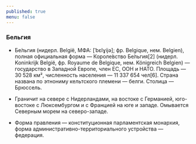 ```yaml
---
published: true
menu: false
---
```

### Бельгия

- Бе́льгия (нидерл. België, МФА: [ˈbɛlɣijə]; фр. Belgique, нем. Belgien), полная официальная форма — Короле́вство Бе́льгия[2] (нидерл. Koninkrijk België, фр. Royaume de Belgique, нем. Königreich Belgien) — государство в Западной Европе, член ЕС, ООН и НАТО. Площадь — 30 528 км², численность населения — 11 337 654 чел[6]. Страна названа по этнониму кельтского племени — белги. Столица — Брюссель.

- Граничит на севере с Нидерландами, на востоке с Германией, юго-востоке с Люксембургом и с Францией на юге и западе. Омывается Северным морем на северо-западе.

- Форма правления — конституционная парламентская монархия, форма административно-территориального устройства — федерация.
